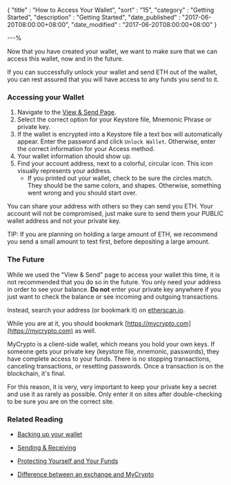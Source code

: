 {
"title" : "How to Access Your Wallet",
"sort" : "15",
"category" : "Getting Started",
"description" : "Getting Started",
"date_published" : "2017-06-20T08:00:00+08:00",
"date_modified" : "2017-06-20T08:00:00+08:00"
}

---%

Now that you have created your wallet, we want to make sure that we can access this wallet, now and in the future.

If you can successfully unlock your wallet and send ETH out of the wallet, you can rest assured that you will have access to any funds you send to it.

### Accessing your Wallet

1. Navigate to the [View & Send Page](https://mycrypto.com/accountn).
2. Select the correct option for your Keystore file, Mnemonic Phrase or private key.
3. If the wallet is encrypted into a Keystore file a text box will automatically appear. Enter the password and click `Unlock Wallet`. Otherwise, enter the correct information for your Access method.
5. Your wallet information should show up.
6. Find your account address, next to a colorful, circular icon. This icon visually represents your address.
   * If you printed out your wallet, check to be sure the circles match. They should be the same colors, and shapes. Otherwise, something went wrong and you should start over.

You can share your address with others so they can send you ETH. Your account will not be compromised, just make sure to send them your PUBLIC wallet address and not your private key.

TIP: If you are planning on holding a large amount of ETH, we recommend you send a small amount to test first, before depositing a large amount.

### The Future

While we used the "View & Send" page to access your wallet this time, it is not recommended that you do so in the future. You only need your address in order to see your balance. **Do not** enter your private key anywhere if you just want to check the balance or see incoming and outgoing transactions.

Instead, search your address (or bookmark it) on [etherscan.io](https://etherscan.io).

While you are at it, you should bookmark [https://mycrypto.com](https://mycrypto.com) as well.

MyCrypto is a client-side wallet, which means you hold your own keys. If someone gets your private key (keystore file, mnemonic, passwords), they have complete access to your funds. There is no stopping transactions, canceling transactions, or resetting passwords. Once a transaction is on the blockchain, it's final.

For this reason, it is very, very important to keep your private key a secret and use it as rarely as possible. Only enter it on sites after double-checking to be sure you are on the correct site.

### Related Reading

* [Backing up your wallet](https://support.mycrypto.com/getting-started/backing-up-your-new-wallet.html)

* [Sending & Receiving](https://support.mycrypto.com/send/)

* [Protecting Yourself and Your Funds](https://support.mycrypto.com/getting-started/protecting-yourself-and-your-funds.html)

* [Difference between an exchange and MyCrypto](https://support.mycrypto.com/getting-started/whats-the-difference-between-an-exchange-and-mycrypto.html)

